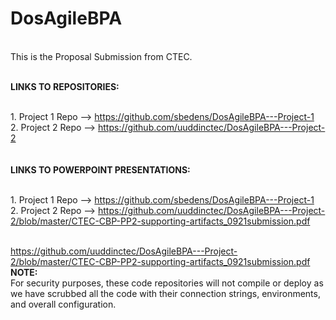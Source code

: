 # DosAgileBPA
<br /> This is the Proposal Submission from CTEC.

<br /><b>LINKS TO REPOSITORIES:</b>
<br />

<br />1. Project 1 Repo --> https://github.com/sbedens/DosAgileBPA---Project-1
<br />2. Project 2 Repo --> https://github.com/uuddinctec/DosAgileBPA---Project-2
<br />
<br />
<br /><b>LINKS TO POWERPOINT PRESENTATIONS:</b>
<br />

<br />1. Project 1 Repo --> https://github.com/sbedens/DosAgileBPA---Project-1
<br />2. Project 2 Repo --> https://github.com/uuddinctec/DosAgileBPA---Project-2/blob/master/CTEC-CBP-PP2-supporting-artifacts_0921submission.pdf
<br />
<br />

https://github.com/uuddinctec/DosAgileBPA---Project-2/blob/master/CTEC-CBP-PP2-supporting-artifacts_0921submission.pdf
<br /><b>NOTE:</b>
<br />
For security purposes, these code repositories will not compile or deploy as we have scrubbed all the code with their connection strings, environments, and overall configuration.
